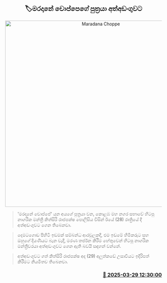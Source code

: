 <p align='center'><b><h2 align='center' title='Maradana Choppe's son arrested'>🏷මරදානේ චොප්පෙගේ පුත්‍රයා අත්අඩංගුවට</h2></b></p>
<p align='center'><img src='https://helakuru.sgp1.cdn.digitaloceanspaces.com/esana/images/lib/arrested2[1].jpg' width='600' alt='Maradana Choppe's son arrested'></p>

> 'මරදානේ චොප්පේ' යන අයගේ පුත්‍රයා වන, කොළඹ මහ නගර සභාවේ හිටපු නාගරික මන්ත්‍රී කිත්සිරි රාජපක්ෂ පොලීසිය විසින් ඊයේ (28) රාත්‍රියේ දී අත්අඩංගුවට ගෙන තිබෙනවා.

> දෙමටගොඩ පිහිටි ඉඩමක් සම්බන්ධ ආරවුලකදී, එම ඉඩමේ හිමිකරුට සහ ඔහුගේ දියණියට බැන වැදී, මරණ තර්ජන කිරීම හේතුවෙන් හිටපු නාගරික මන්ත්‍රීවරයා අත්අඩංගුවට ගෙන ඇති බවයි සඳහන් වන්නේ.

> අත්අඩංගුවට ගත් කිත්සිරි රාජපක්ෂ අද (29) අලුත්කඩේ උසාවියට ඉදිරිපත් කිරීමට නියමිතව තිබෙනවා.



<h3 align='right'><a href='https://www.helakuru.lk/esana/p/108766/'>📅 2025-03-29 12:30:00</a></h3>
